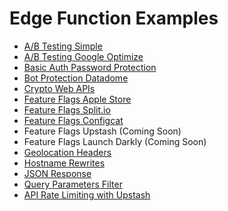 # Edge Function Examples

- [A/B Testing Simple](./ab-testing-simple)
- [A/B Testing Google Optimize](./ab-testing-google-optimize)
- [Basic Auth Password Protection](./basic-auth-password)
- [Bot Protection Datadome](./bot-protection-datadome)
- [Crypto Web APIs](./crypto)
- [Feature Flags Apple Store](./feature-flag-apple-store)
- [Feature Flags Split.io](./feature-flag-split)
- [Feature Flags Configcat](./feature-flag-configcat)
- Feature Flags Upstash (Coming Soon)
- Feature Flags Launch Darkly (Coming Soon)
- [Geolocation Headers](./geolocation)
- [Hostname Rewrites](./hostname-rewrites)
- [JSON Response](./json-response)
- [Query Parameters Filter](./query-params-filter)
- [API Rate Limiting with Upstash](./api-rate-limit)

